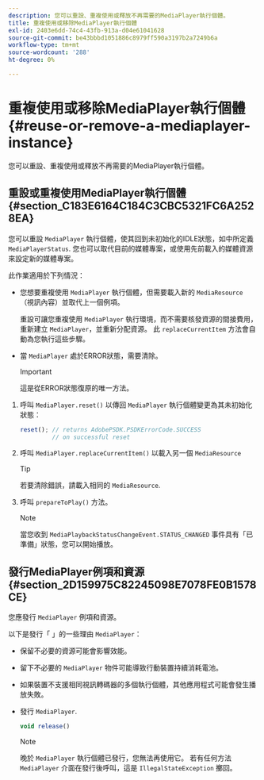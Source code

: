 ```yaml
---
description: 您可以重設、重複使用或釋放不再需要的MediaPlayer執行個體。
title: 重複使用或移除MediaPlayer執行個體
exl-id: 2403e6dd-74c4-43fb-913a-d04e61041628
source-git-commit: be43bbbd1051886c8979ff590a3197b2a7249b6a
workflow-type: tm+mt
source-wordcount: '288'
ht-degree: 0%

---
```


# 重複使用或移除MediaPlayer執行個體{#reuse-or-remove-a-mediaplayer-instance}

您可以重設、重複使用或釋放不再需要的MediaPlayer執行個體。

## 重設或重複使用MediaPlayer執行個體 {#section_C183E6164C184C3CBC5321FC6A2528EA}

您可以重設 `MediaPlayer` 執行個體，使其回到未初始化的IDLE狀態，如中所定義 `MediaPlayerStatus`. 您也可以取代目前的媒體專案，或使用先前載入的媒體資源來設定新的媒體專案。

此作業適用於下列情況：

* 您想要重複使用 `MediaPlayer` 執行個體，但需要載入新的 `MediaResource` （視訊內容）並取代上一個例項。

   重設可讓您重複使用 `MediaPlayer` 執行環境，而不需要核發資源的間接費用，重新建立 `MediaPlayer`，並重新分配資源。 此 `replaceCurrentItem` 方法會自動為您執行這些步驟。

* 當 `MediaPlayer` 處於ERROR狀態，需要清除。

   >[!IMPORTANT]
   >
   >這是從ERROR狀態復原的唯一方法。

1. 呼叫 `MediaPlayer.reset()` 以傳回 `MediaPlayer` 執行個體變更為其未初始化狀態：

   ```js
   reset(); // returns AdobePSDK.PSDKErrorCode.SUCCESS 
            // on successful reset
   ```

1. 呼叫 `MediaPlayer.replaceCurrentItem()` 以載入另一個 `MediaResource`

   >[!TIP]
   >
   >若要清除錯誤，請載入相同的 `MediaResource`.

1. 呼叫 `prepareToPlay()` 方法。

   >[!NOTE]
   >
   >當您收到 `MediaPlaybackStatusChangeEvent.STATUS_CHANGED` 事件具有「已準備」狀態，您可以開始播放。

## 發行MediaPlayer例項和資源 {#section_2D159975C82245098E7078FE0B1578CE}

您應發行 `MediaPlayer` 例項和資源。

以下是發行「 」的一些理由 `MediaPlayer`：

* 保留不必要的資源可能會影響效能。
* 留下不必要的 `MediaPlayer` 物件可能導致行動裝置持續消耗電池。
* 如果裝置不支援相同視訊轉碼器的多個執行個體，其他應用程式可能會發生播放失敗。

* 發行 `MediaPlayer`.

   ```js
   void release()
   ```

   >[!NOTE]
   >
   >晚於 `MediaPlayer` 執行個體已發行，您無法再使用它。 若有任何方法 `MediaPlayer` 介面在發行後呼叫，這是 `IllegalStateException` 擲回。

